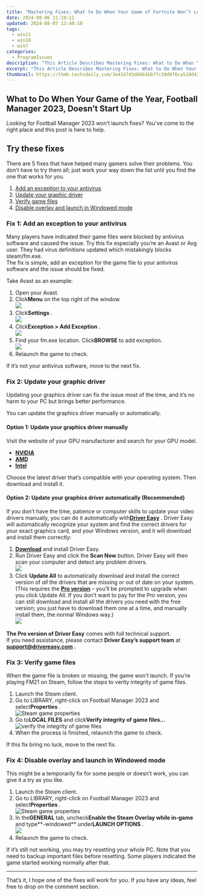 ```yaml
---
title: "Mastering Fixes: What to Do When Your Game of Fortnite Won’t Load"
date: 2024-08-06 21:19:11
updated: 2024-08-07 12:40:10
tags:
  - win11
  - win10
  - win7
categories:
  - ProgramIssues
description: "This Article Describes Mastering Fixes: What to Do When Your Game of Fortnite Won’t Load"
excerpt: "This Article Describes Mastering Fixes: What to Do When Your Game of Fortnite Won’t Load"
thumbnail: https://thmb.techidaily.com/3e42d7d3d66b1bb7fc10d0f6ca519d43c3162c70fd1186bee34b5c05700af6e2.jpg
---
```


## What to Do When Your Game of the Year, Football Manager 2023, Doesn’t Start Up

Looking for Football Manager 2023 won’t launch fixes? You’ve come to the right place and this post is here to help.

## Try these fixes

 There are 5 fixes that have helped many gamers solve their problems. You don’t have to try them all; just work your way down the list until you find the one that works for you.

1. [Add an exception to your antivirus](https://tools.techidaily.com/drivereasy/download/)
2. [Update your graphic driver](https://tools.techidaily.com/drivereasy/download/)
3. [Verify game files](https://tools.techidaily.com/drivereasy/download/)
4. [Disable overlay and launch in Windowed mode](https://tools.techidaily.com/drivereasy/download/)

### Fix 1: Add an exception to your antivirus

 Many players have indicated their game files were blocked by antivirus software and caused the issue. Try this fix especially you’re an Avast or Avg user. They had virus definitions updated which mistakingly blocks steam/fm.exe.  
 The fix is simple, add an exception for the game file to your antivirus software and the issue should be fixed.

Take Avast as an example:

1. Open your Avast.
2. Click**Menu** on the top right of the window.  
![](https://images.drivereasy.com/wp-content/uploads/2021/05/2021-05-10_15-16-03.jpg)
3. Click**Settings** .  
![](https://images.drivereasy.com/wp-content/uploads/2021/05/2021-05-10_15-16-38.jpg)
4. Click**Exception > Add Exception** .  
![](https://images.drivereasy.com/wp-content/uploads/2021/05/2021-05-10_15-15-52.jpg)
5. Find your fm.exe location. Click**BROWSE** to add exception.  
![](https://images.drivereasy.com/wp-content/uploads/2021/05/2021-05-10_15-20-00.jpg)
6. Relaunch the game to check.

If it’s not your antivirus software, move to the next fix.

### Fix 2: Update your graphic driver

 Updating your graphics driver can fix the issue most of the time, and it’s no harm to your PC but brings better performance.

You can update the graphics driver manually or automatically.

#### Option 1: Update your graphics driver manually

Visit the website of your GPU manufacturer and search for your GPU model.

* **[NVIDIA](https://tools.techidaily.com/drivereasy/download/)**
* **[AMD](https://www.amd.com/en/support)**
* **[Intel](https://downloadcenter.intel.com/product/80939/Graphics)**

 Choose the latest driver that’s compatible with your operating system. Then download and install it.

#### Option 2: Update your graphics driver automatically (Recommended)

 If you don’t have the time, patience or computer skills to update your video drivers manually, you can do it automatically with[**Driver Easy**](https://tools.techidaily.com/drivereasy/download/) . Driver Easy will automatically recognize your system and find the correct drivers for your exact graphics card, and your Windows version, and it will download and install them correctly:

1. **[Download](https://tools.techidaily.com/drivereasy/download/)**  and install Driver Easy.
2. Run Driver Easy and click the **Scan Now** button. Driver Easy will then scan your computer and detect any problem drivers.  
![](https://images.drivereasy.com/wp-content/uploads/2020/08/Scan-now.jpg)
3. Click **Update All** to automatically download and install the correct version of _all_ the drivers that are missing or out of date on your system.(This requires the **[Pro version](https://tools.techidaily.com/drivereasy/download/)**  – you’ll be prompted to upgrade when you click Update All. If you don’t want to pay for the Pro version, you can still download and install all the drivers you need with the free version; you just have to download them one at a time, and manually install them, the normal Windows way.)  
![](https://images.drivereasy.com/wp-content/uploads/2020/09/de-update-all-rtx-3080.jpg)

**The Pro version of Driver Easy** comes with full technical support.  
 If you need assistance, please contact **Driver Easy’s support team** at **[support@drivereasy.com](https://tools.techidaily.com/drivereasy/download/) .**

### Fix 3: Verify game files

 When the game file is broken or missing, the game won’t launch. If you’re playing FM21 on Steam, follow the steps to verity integrity of game files.

1. Launch the Steam client.
2. Go to LIBRARY, right-click on Football Manager 2023 and select**Properties** .  
![Steam game properties](https://images.drivereasy.com/wp-content/uploads/2021/04/Steam-game-F1-2020-properties.jpg)
3. Go to**LOCAL FILES** and click**Verify integrity of game files…**  
![verify the integrity of game files](https://images.drivereasy.com/wp-content/uploads/2021/04/F1-2020-verify-the-integrity-of-game-files.jpg)
4. When the process is finished, relaunch the game to check.

If this fix bring no luck, move to the next fix.

### Fix 4: Disable overlay and launch in Windowed mode

 This might be a temporarily fix for some people or doesn’t work, you can give it a try as you like.

1. Launch the Steam client.
2. Go to LIBRARY, right-click on Football Manager 2023 and select**Properties** .  
![Steam game properties](https://images.drivereasy.com/wp-content/uploads/2021/04/Steam-game-F1-2020-properties.jpg)
3. In the**GENERAL** tab, uncheck**Enable the Steam Overlay while in-game** and type**\-windowed** under**LAUNCH OPTIONS** .  
![](https://images.drivereasy.com/wp-content/uploads/2021/05/2021-05-10_17-39-55.jpg)
4. Relaunch the game to check.

 If it’s still not working, you may try resetting your whole PC. Note that you need to backup important files before resetting. Some players indicated the game started working normally after that.

---

 That’s it, I hope one of the fixes will work for you. If you have any ideas, feel free to drop on the comment section.

<ins class="adsbygoogle"
     style="display:block"
     data-ad-format="autorelaxed"
     data-ad-client="ca-pub-7571918770474297"
     data-ad-slot="1223367746"></ins>



<ins class="adsbygoogle"
     style="display:block"
     data-ad-client="ca-pub-7571918770474297"
     data-ad-slot="8358498916"
     data-ad-format="auto"
     data-full-width-responsive="true"></ins>
